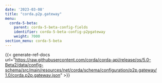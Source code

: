 ```yaml
---
date: '2023-03-08'
title: "corda.p2p.gateway"
menu:
  corda-5-beta:
    parent: corda-5-beta-config-fields
    identifier: corda-5-beta-config-p2pgateway
    weight: 7000
section_menu: corda-5-beta
---
```


{{< generate-ref-docs url="https://raw.githubusercontent.com/corda/corda-api/release/os/5.0-Beta2/data/config-schema/src/main/resources/net/corda/schema/configuration/p2p.gateway/1.0/corda.p2p.gateway.json" >}}